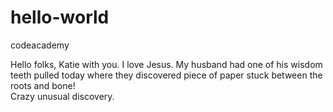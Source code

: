 # hello-world
codeacademy 

Hello folks, Katie with you.
I love Jesus. My husband had one of his wisdom teeth pulled today where they discovered piece of paper stuck between the roots and bone!  
Crazy unusual discovery. 
